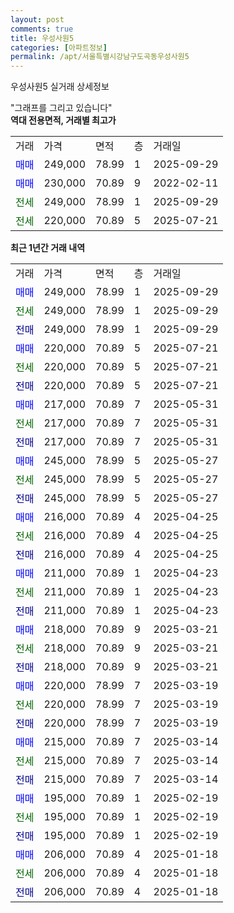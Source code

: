 ```yaml
---
layout: post
comments: true
title: 우성사원5
categories: [아파트정보]
permalink: /apt/서울특별시강남구도곡동우성사원5
---
```


우성사원5 실거래 상세정보

<script type="text/javascript">
  google.charts.load('current', {'packages':['line', 'corechart']});
  google.charts.setOnLoadCallback(drawChart);

  function drawChart() {
    var data = new google.visualization.DataTable();
    data.addColumn('date', '거래일');
    data.addColumn('number', "매매");
    data.addColumn('number', "전세");
    data.addColumn('number', "전매");

    data.addRows([[new Date(Date.parse("2025-09-29")), 249000, null, null], [new Date(Date.parse("2025-09-29")), null, 249000, null], [new Date(Date.parse("2025-09-29")), null, null, 249000], [new Date(Date.parse("2025-07-21")), 220000, null, null], [new Date(Date.parse("2025-07-21")), null, 220000, null], [new Date(Date.parse("2025-07-21")), null, null, 220000], [new Date(Date.parse("2025-05-31")), 217000, null, null], [new Date(Date.parse("2025-05-31")), null, 217000, null], [new Date(Date.parse("2025-05-31")), null, null, 217000], [new Date(Date.parse("2025-05-27")), 245000, null, null], [new Date(Date.parse("2025-05-27")), null, 245000, null], [new Date(Date.parse("2025-05-27")), null, null, 245000], [new Date(Date.parse("2025-04-25")), 216000, null, null], [new Date(Date.parse("2025-04-25")), null, 216000, null], [new Date(Date.parse("2025-04-25")), null, null, 216000], [new Date(Date.parse("2025-04-23")), 211000, null, null], [new Date(Date.parse("2025-04-23")), null, 211000, null], [new Date(Date.parse("2025-04-23")), null, null, 211000], [new Date(Date.parse("2025-03-21")), 218000, null, null], [new Date(Date.parse("2025-03-21")), null, 218000, null], [new Date(Date.parse("2025-03-21")), null, null, 218000], [new Date(Date.parse("2025-03-19")), 220000, null, null], [new Date(Date.parse("2025-03-19")), null, 220000, null], [new Date(Date.parse("2025-03-19")), null, null, 220000], [new Date(Date.parse("2025-03-14")), 215000, null, null], [new Date(Date.parse("2025-03-14")), null, 215000, null], [new Date(Date.parse("2025-03-14")), null, null, 215000], [new Date(Date.parse("2025-02-19")), 195000, null, null], [new Date(Date.parse("2025-02-19")), null, 195000, null], [new Date(Date.parse("2025-02-19")), null, null, 195000], [new Date(Date.parse("2025-01-18")), 206000, null, null], [new Date(Date.parse("2025-01-18")), null, 206000, null], [new Date(Date.parse("2025-01-18")), null, null, 206000]]);

    var options = {
      hAxis: {
        format: 'yyyy/MM/dd'
      },    
      lineWidth: 0,
      pointsVisible: true,    
      title: '최근 1년간 유형별 실거래가 분포',
      legend: { position: 'bottom' }
    };

    var formatter = new google.visualization.NumberFormat({pattern:'###,###'} );
    formatter.format(data, 1);
    formatter.format(data, 2);
    
    setTimeout(function() {
        var chart = new google.visualization.LineChart(document.getElementById('columnchart_material'));
        chart.draw(data, (options));
        document.getElementById('loading').style.display = 'none';
    }, 200);
  }
</script>


<div id="loading" style="z-index:20; display: block; margin-left: 0px">"그래프를 그리고 있습니다"</div>
<div id="columnchart_material" style="width: 95%; margin-left: 0px; display: block"></div>
<!-- contents start -->
<b>역대 전용면적, 거래별 최고가</b>
<table class="sortable">
    <tr>
      <td>거래</td>
      <td>가격</td>
      <td>면적</td>
      <td>층</td>
      <td>거래일</td>
    </tr>
        <tr>
          <td><a style="color: blue">매매</a></td>
          <td>249,000</td>
          <td>78.99</td>
          <td>1</td>
          <td>2025-09-29</td>
        </tr>            <tr>
          <td><a style="color: blue">매매</a></td>
          <td>230,000</td>
          <td>70.89</td>
          <td>9</td>
          <td>2022-02-11</td>
        </tr>        
        <tr>
              <td><a style="color: darkgreen">전세</a></td>
              <td>249,000</td>
              <td>78.99</td>
              <td>1</td>
              <td>2025-09-29</td>
            </tr>            <tr>
              <td><a style="color: darkgreen">전세</a></td>
              <td>220,000</td>
              <td>70.89</td>
              <td>5</td>
              <td>2025-07-21</td>
            </tr>        
    
</table>

<b>최근 1년간 거래 내역</b>

<table class="sortable">
    <tr>
      <td>거래</td>
      <td>가격</td>
      <td>면적</td>
      <td>층</td>
      <td>거래일</td>
    </tr>
    <tr>
      <td><a style="color: blue">매매</a></td>
      <td>249,000</td>
      <td>78.99</td>
      <td>1</td>
      <td>2025-09-29</td>
    </tr>          <tr>
      <td><a style="color: darkgreen">전세</a></td>
      <td>249,000</td>
      <td>78.99</td>
      <td>1</td>
      <td>2025-09-29</td>
    </tr>          <tr>
      <td><a style="color: darkblue">전매</a></td>
      <td>249,000</td>
      <td>78.99</td>
      <td>1</td>
      <td>2025-09-29</td>
    </tr>          <tr>
      <td><a style="color: blue">매매</a></td>
      <td>220,000</td>
      <td>70.89</td>
      <td>5</td>
      <td>2025-07-21</td>
    </tr>          <tr>
      <td><a style="color: darkgreen">전세</a></td>
      <td>220,000</td>
      <td>70.89</td>
      <td>5</td>
      <td>2025-07-21</td>
    </tr>          <tr>
      <td><a style="color: darkblue">전매</a></td>
      <td>220,000</td>
      <td>70.89</td>
      <td>5</td>
      <td>2025-07-21</td>
    </tr>          <tr>
      <td><a style="color: blue">매매</a></td>
      <td>217,000</td>
      <td>70.89</td>
      <td>7</td>
      <td>2025-05-31</td>
    </tr>          <tr>
      <td><a style="color: darkgreen">전세</a></td>
      <td>217,000</td>
      <td>70.89</td>
      <td>7</td>
      <td>2025-05-31</td>
    </tr>          <tr>
      <td><a style="color: darkblue">전매</a></td>
      <td>217,000</td>
      <td>70.89</td>
      <td>7</td>
      <td>2025-05-31</td>
    </tr>          <tr>
      <td><a style="color: blue">매매</a></td>
      <td>245,000</td>
      <td>78.99</td>
      <td>5</td>
      <td>2025-05-27</td>
    </tr>          <tr>
      <td><a style="color: darkgreen">전세</a></td>
      <td>245,000</td>
      <td>78.99</td>
      <td>5</td>
      <td>2025-05-27</td>
    </tr>          <tr>
      <td><a style="color: darkblue">전매</a></td>
      <td>245,000</td>
      <td>78.99</td>
      <td>5</td>
      <td>2025-05-27</td>
    </tr>          <tr>
      <td><a style="color: blue">매매</a></td>
      <td>216,000</td>
      <td>70.89</td>
      <td>4</td>
      <td>2025-04-25</td>
    </tr>          <tr>
      <td><a style="color: darkgreen">전세</a></td>
      <td>216,000</td>
      <td>70.89</td>
      <td>4</td>
      <td>2025-04-25</td>
    </tr>          <tr>
      <td><a style="color: darkblue">전매</a></td>
      <td>216,000</td>
      <td>70.89</td>
      <td>4</td>
      <td>2025-04-25</td>
    </tr>          <tr>
      <td><a style="color: blue">매매</a></td>
      <td>211,000</td>
      <td>70.89</td>
      <td>1</td>
      <td>2025-04-23</td>
    </tr>          <tr>
      <td><a style="color: darkgreen">전세</a></td>
      <td>211,000</td>
      <td>70.89</td>
      <td>1</td>
      <td>2025-04-23</td>
    </tr>          <tr>
      <td><a style="color: darkblue">전매</a></td>
      <td>211,000</td>
      <td>70.89</td>
      <td>1</td>
      <td>2025-04-23</td>
    </tr>          <tr>
      <td><a style="color: blue">매매</a></td>
      <td>218,000</td>
      <td>70.89</td>
      <td>9</td>
      <td>2025-03-21</td>
    </tr>          <tr>
      <td><a style="color: darkgreen">전세</a></td>
      <td>218,000</td>
      <td>70.89</td>
      <td>9</td>
      <td>2025-03-21</td>
    </tr>          <tr>
      <td><a style="color: darkblue">전매</a></td>
      <td>218,000</td>
      <td>70.89</td>
      <td>9</td>
      <td>2025-03-21</td>
    </tr>          <tr>
      <td><a style="color: blue">매매</a></td>
      <td>220,000</td>
      <td>78.99</td>
      <td>7</td>
      <td>2025-03-19</td>
    </tr>          <tr>
      <td><a style="color: darkgreen">전세</a></td>
      <td>220,000</td>
      <td>78.99</td>
      <td>7</td>
      <td>2025-03-19</td>
    </tr>          <tr>
      <td><a style="color: darkblue">전매</a></td>
      <td>220,000</td>
      <td>78.99</td>
      <td>7</td>
      <td>2025-03-19</td>
    </tr>          <tr>
      <td><a style="color: blue">매매</a></td>
      <td>215,000</td>
      <td>70.89</td>
      <td>7</td>
      <td>2025-03-14</td>
    </tr>          <tr>
      <td><a style="color: darkgreen">전세</a></td>
      <td>215,000</td>
      <td>70.89</td>
      <td>7</td>
      <td>2025-03-14</td>
    </tr>          <tr>
      <td><a style="color: darkblue">전매</a></td>
      <td>215,000</td>
      <td>70.89</td>
      <td>7</td>
      <td>2025-03-14</td>
    </tr>          <tr>
      <td><a style="color: blue">매매</a></td>
      <td>195,000</td>
      <td>70.89</td>
      <td>1</td>
      <td>2025-02-19</td>
    </tr>          <tr>
      <td><a style="color: darkgreen">전세</a></td>
      <td>195,000</td>
      <td>70.89</td>
      <td>1</td>
      <td>2025-02-19</td>
    </tr>          <tr>
      <td><a style="color: darkblue">전매</a></td>
      <td>195,000</td>
      <td>70.89</td>
      <td>1</td>
      <td>2025-02-19</td>
    </tr>          <tr>
      <td><a style="color: blue">매매</a></td>
      <td>206,000</td>
      <td>70.89</td>
      <td>4</td>
      <td>2025-01-18</td>
    </tr>          <tr>
      <td><a style="color: darkgreen">전세</a></td>
      <td>206,000</td>
      <td>70.89</td>
      <td>4</td>
      <td>2025-01-18</td>
    </tr>          <tr>
      <td><a style="color: darkblue">전매</a></td>
      <td>206,000</td>
      <td>70.89</td>
      <td>4</td>
      <td>2025-01-18</td>
    </tr>      </table>
<!-- contents end -->    

